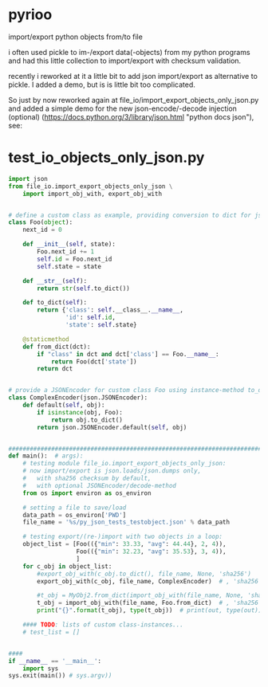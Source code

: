 # pyrioo
import/export python objects from/to file

i often used pickle to im-/export data(-objects) from my python programs and had this little collection to
import/export with checksum validation.

recently i reworked at it a little bit to add json import/export as alternative to pickle.
I added a demo, but is is little bit too complicated.

So just by now reworked again at file_io/import_export_objects_only_json.py and added a simple demo for the
new json-encode/-decode injection (optional) (https://docs.python.org/3/library/json.html "python docs json"),
see:

# test_io_objects_only_json.py

```python
import json
from file_io.import_export_objects_only_json \
    import import_obj_with, export_obj_with


# define a custom class as example, providing conversion to dict for json-i/o:
class Foo(object):
    next_id = 0

    def __init__(self, state):
        Foo.next_id += 1
        self.id = Foo.next_id
        self.state = state

    def __str__(self):
        return str(self.to_dict())

    def to_dict(self):
        return {'class': self.__class__.__name__,
                'id': self.id,
                'state': self.state}

    @staticmethod
    def from_dict(dct):
        if "class" in dct and dct['class'] == Foo.__name__:
            return Foo(dct['state'])
        return dct


# provide a JSONEncoder for custom class Foo using instance-method to_dict():
class ComplexEncoder(json.JSONEncoder):
    def default(self, obj):
        if isinstance(obj, Foo):
            return obj.to_dict()
        return json.JSONEncoder.default(self, obj)


#######################################################################################################################
def main():  # args):
    # testing module file_io.import_export_objects_only_json:
    # now import/export is json.loads/json.dumps only,
    #   with sha256 checksum by default,
    #   with optional JSONEncoder/decode-method
    from os import environ as os_environ

    # setting a file to save/load
    data_path = os_environ['PWD']
    file_name = '%s/py_json_tests_testobject.json' % data_path

    # testing export/(re-)import with two objects in a loop:
    object_list = [Foo(({"min": 33.33, "avg": 44.44}, 2, 4)),
                   Foo(({"min": 32.23, "avg": 35.53}, 3, 4)),
                   ]
    for c_obj in object_list:
        #export_obj_with(c_obj.to_dict(), file_name, None, 'sha256')
        export_obj_with(c_obj, file_name, ComplexEncoder)  # , 'sha256')

        #t_obj = MyObj2.from_dict(import_obj_with(file_name, None, 'sha256'))
        t_obj = import_obj_with(file_name, Foo.from_dict)  # , 'sha256')
        print("{}".format(t_obj), type(t_obj))  # print(out, type(out))

    #### TODO: lists of custom class-instances...
    # test_list = []


####
if __name__ == '__main__':
    import sys
sys.exit(main()) # sys.argv))
```